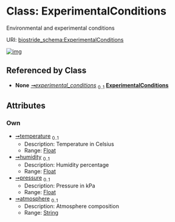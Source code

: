 
# Class: ExperimentalConditions

Environmental and experimental conditions

URI: [biostride_schema:ExperimentalConditions](https://w3id.org/biostride/schema/ExperimentalConditions)


[![img](https://yuml.me/diagram/nofunky;dir:TB/class/[ExperimentRun]++-%20experimental_conditions%200..1>[ExperimentalConditions&#124;temperature:float%20%3F;humidity:float%20%3F;pressure:float%20%3F;atmosphere:string%20%3F],[ExperimentRun])](https://yuml.me/diagram/nofunky;dir:TB/class/[ExperimentRun]++-%20experimental_conditions%200..1>[ExperimentalConditions&#124;temperature:float%20%3F;humidity:float%20%3F;pressure:float%20%3F;atmosphere:string%20%3F],[ExperimentRun])

## Referenced by Class

 *  **None** *[➞experimental_conditions](experimentRun__experimental_conditions.md)*  <sub>0..1</sub>  **[ExperimentalConditions](ExperimentalConditions.md)**

## Attributes


### Own

 * [➞temperature](experimentalConditions__temperature.md)  <sub>0..1</sub>
     * Description: Temperature in Celsius
     * Range: [Float](types/Float.md)
 * [➞humidity](experimentalConditions__humidity.md)  <sub>0..1</sub>
     * Description: Humidity percentage
     * Range: [Float](types/Float.md)
 * [➞pressure](experimentalConditions__pressure.md)  <sub>0..1</sub>
     * Description: Pressure in kPa
     * Range: [Float](types/Float.md)
 * [➞atmosphere](experimentalConditions__atmosphere.md)  <sub>0..1</sub>
     * Description: Atmosphere composition
     * Range: [String](types/String.md)
